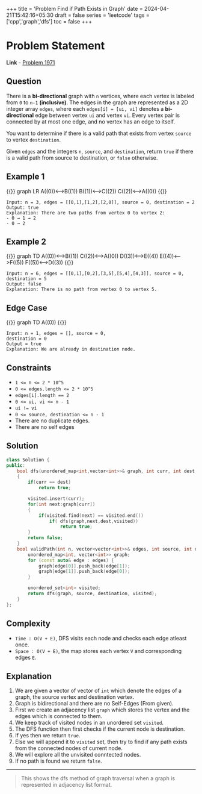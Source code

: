 +++
title = 'Problem Find if Path Exists in Graph'
date = 2024-04-21T15:42:16+05:30
draft = false
series = 'leetcode'
tags = ['cpp','graph','dfs']
toc = false
+++

# Problem Statement

**Link** - [Problem 1971](https://leetcode.com/problems/find-if-path-exists-in-graph/description/)

## Question

There is a **bi-directional** graph with `n` vertices, where each vertex is labeled from `0` to `n-1` **(inclusive)**. The edges in the graph are represented as a 2D integer array `edges`, where each `edges[i] = [ui, vi]` denotes a **bi-directional** edge between vertex `ui` and vertex `vi`. Every vertex pair is connected by at most one edge, and no vertex has an edge to itself.

You want to determine if there is a valid path that exists from vertex `source` to vertex `destination`.

Given `edges` and the integers `n`, `source`, and `destination`, return `true` if there is a valid path from source to destination, or `false` otherwise.

## Example 1

{{<mermaid>}}
graph LR
A((0))<-->B((1))
B((1))<-->C((2))
C((2))<-->A((0))
{{</mermaid>}}

```text
Input: n = 3, edges = [[0,1],[1,2],[2,0]], source = 0, destination = 2
Output: true
Explanation: There are two paths from vertex 0 to vertex 2:
- 0 → 1 → 2
- 0 → 2
```

## Example 2

{{<mermaid>}}
graph TD
A((0))<-->B((1))
C((2))<-->A((0))
D((3))<-->E((4))
E((4))<-->F((5))
F((5))<-->D((3))
{{</mermaid>}}

```text
Input: n = 6, edges = [[0,1],[0,2],[3,5],[5,4],[4,3]], source = 0, destination = 5
Output: false
Explanation: There is no path from vertex 0 to vertex 5.
```

## Edge Case

{{<mermaid>}}
graph TD
A((0))
{{</mermaid>}}

```text
Input: n = 1, edges = [], source = 0,
destination = 0
Output = true
Explanation: We are already in destination node.
```

## Constraints

- `1 <= n <= 2 * 10^5`
- `0 <= edges.length <= 2 * 10^5`
- `edges[i].length == 2`
- `0 <= ui, vi <= n - 1`
- `ui != vi`
- `0 <= source, destination <= n - 1`
- There are no duplicate edges.
- There are no self edges

## Solution

```cpp
class Solution {
public:
    bool dfs(unordered_map<int,vector<int>>& graph, int curr, int dest, unordered_set<int>& visited)
    {
        if(curr == dest)
            return true;

        visited.insert(curr);
        for(int next:graph[curr])
        {
            if(visited.find(next) == visited.end())
                if( dfs(graph,next,dest,visited))
                    return true;
        }
        return false;
    }
    bool validPath(int n, vector<vector<int>>& edges, int source, int destination) {
        unordered_map<int, vector<int>> graph;
        for (const auto& edge : edges) {
            graph[edge[0]].push_back(edge[1]);
            graph[edge[1]].push_back(edge[0]);
        }

        unordered_set<int> visited;
        return dfs(graph, source, destination, visited);
    }
};
```

## Complexity

- `Time : O(V + E)`, DFS visits each node and checks each edge atleast once.
- `Space : O(V + E)`, the map stores each vertex `V` and corresponding edges `E`.

## Explanation

1. We are given a vector of vector of `int` which denote the edges of a graph, the source vertex and destination vertex.
2. Graph is bidirectional and there are no Self-Edges (From given).
3. First we create an adjacency list `graph` which stores the vertex and the edges which is connected to them.
4. We keep track of visited nodes in an unordered set `visited`.
5. The DFS function then first checks if the current node is destination.
6. If yes then we return `true`.
7. Else we will append it to `visited` set, then try to find if any path exists from the connected nodes of current node.
8. We will explore all the unvisited conntected nodes.
9. If no path is found we return `false`.

---

> This shows the dfs method of graph traversal when a graph is represented in adjacency list format.
